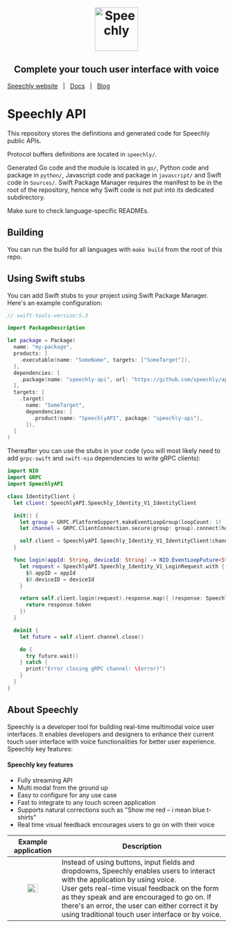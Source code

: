 <h1 align="center">
<a href="https://www.speechly.com/?utm_source=github&utm_medium=speechly-api&utm_campaign=header"><img src="https://www.speechly.com/images/logo.png" height="100" alt="Speechly"></a>
</h1>
<h2 align="center">
Complete your touch user interface with voice
</h2>

[Speechly website](https://www.speechly.com/?utm_source=github&utm_medium=speechly-api&utm_campaign=header)&nbsp;&nbsp;&nbsp;|&nbsp;&nbsp;&nbsp;[Docs](https://www.speechly.com/docs/?utm_source=github&utm_medium=speechly-api&utm_campaign=header)&nbsp;&nbsp;&nbsp;|&nbsp;&nbsp;&nbsp;[Blog](https://www.speechly.com/blog/?utm_source=github&utm_medium=speechly-api&utm_campaign=header)

# Speechly API

This repository stores the definitions and generated code for Speechly public APIs.

Protocol buffers definitions are located in `speechly/`.

Generated Go code and the module is located in `go/`, Python code and package in `python/`, Javascript code and package in `javascript/` and Swift code in `Sources/`. Swift Package Manager requires the manifest to be in the root of the repository, hence why Swift code is not put into its dedicated subdirectory.

Make sure to check language-specific READMEs.

## Building

You can run the build for all languages with `make build` from the root of this repo.

## Using Swift stubs

You can add Swift stubs to your project using Swift Package Manager. Here's an example configuration:

```swift
// swift-tools-version:5.3

import PackageDescription

let package = Package(
  name: "my-package",
  products: [
    .executable(name: "SomeName", targets: ["SomeTarget"]),
  ],
  dependencies: [
    .package(name: "speechly-api", url: "https://github.com/speechly/api.git" , from: "1.0.0-alpha.1"),
  ],
  targets: [
    .target(
      name: "SomeTarget",
      dependencies: [
        .product(name: "SpeechlyAPI", package: "speechly-api"),
      ]),
  ]
)
```

Thereafter you can use the stubs in your code (you will most likely need to add `grpc-swift` and `swift-nio` dependencies to write gRPC clients):

```swift
import NIO
import GRPC
import SpeechlyAPI

class IdentityClient {
  let client: SpeechlyAPI.Speechly_Identity_V1_IdentityClient

  init() {
    let group = GRPC.PlatformSupport.makeEventLoopGroup(loopCount: 1)
    let channel = GRPC.ClientConnection.secure(group: group).connect(host: "api.speechly.com", port: 443)

    self.client = SpeechlyAPI.Speechly_Identity_V1_IdentityClient(channel: channel)
  }

  func login(appId: String, deviceId: String) -> NIO.EventLoopFuture<String> {
    let request = SpeechlyAPI.Speechly_Identity_V1_LoginRequest.with {
      $0.appID = appId
      $0.deviceID = deviceId
    }

    return self.client.login(request).response.map({ (response: SpeechlyAPI.Speechly_Identity_V1_LoginResponse) -> String in
      return response.token
    })
  }

  deinit {
    let future = self.client.channel.close()

    do {
      try future.wait()
    } catch {
      print("Error closing gRPC channel: \(error)")
    }
  }
}
```

## About Speechly

Speechly is a developer tool for building real-time multimodal voice user interfaces. It enables developers and designers to enhance their current touch user interface with voice functionalities for better user experience. Speechly key features:

#### Speechly key features

- Fully streaming API
- Multi modal from the ground up
- Easy to configure for any use case
- Fast to integrate to any touch screen application
- Supports natural corrections such as "Show me red – i mean blue t-shirts"
- Real time visual feedback encourages users to go on with their voice

|                  Example application                  | Description                                                                                                                                                                                                                                                                                                                               |
| :---------------------------------------------------: | ----------------------------------------------------------------------------------------------------------------------------------------------------------------------------------------------------------------------------------------------------------------------------------------------------------------------------------------- |
| <img src="https://i.imgur.com/v9o1JHf.gif" width=50%> | Instead of using buttons, input fields and dropdowns, Speechly enables users to interact with the application by using voice. <br />User gets real-time visual feedback on the form as they speak and are encouraged to go on. If there's an error, the user can either correct it by using traditional touch user interface or by voice. |
